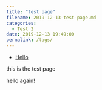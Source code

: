 ```yaml
---
title: "test page"
filename: 2019-12-13-test-page.md
categories:
  - Test 2
date: 2019-12-13 19:49:00
permalink: /tags/
---
```

 
<ul>
    <li><a href="assets/html/hello/hello.wasm">Hello</a></li>

</ul>

this is the test page

hello again!